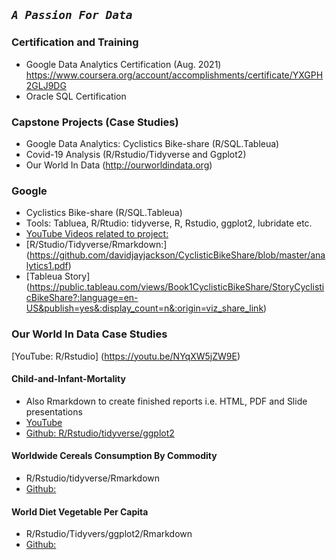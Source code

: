 ## *`A Passion For Data`*

### Certification and Training
* Google Data Analytics Certification    (Aug. 2021)
    https://www.coursera.org/account/accomplishments/certificate/YXGPH2GLJ9DG
* Oracle SQL Certification

### Capstone Projects (Case Studies)
* Google Data Analytics: Cyclistics Bike-share (R/SQL.Tableua)
*  Covid-19 Analysis (R/Rstudio/Tidyverse and Ggplot2)
*  Our World In Data (http://ourworldindata.org)

### Google 
* Cyclistics Bike-share (R/SQL.Tableua)
* Tools: Tabluea, R/Rtudio: tidyverse, R, Rstudio, ggplot2, lubridate etc.
* [YouTube Videos related to project:](https://youtube.com/playlist?list=PLnBliEe9L853Rrts3QKXzf-RL49uuTa57)
* [R/Studio/Tidyverse/Rmarkdown:] (https://github.com/davidjayjackson/CyclisticBikeShare/blob/master/analytics1.pdf)
* [Tableua Story] (https://public.tableau.com/views/Book1CyclisticBikeShare/StoryCyclisticBikeShare?:language=en-US&publish=yes&:display_count=n&:origin=viz_share_link)

### Our World In Data Case Studies
[YouTube: R/Rstudio] (https://youtu.be/NYqXW5jZW9E)
#### Child-and-Infant-Mortality
* Also Rmarkdown to create finished reports i.e. HTML, PDF and Slide presentations
* [YouTube](https://www.youtube.com/watch?v=NYqXW5jZW9E&list=PLnBliEe9L851D687E7u_seIQYCJUcJYHV)
* [Github: R/Rstudio/tidyverse/ggplot2](https://github.com/davidjayjackson/OWID-Child-and-Infant-Mortality)

#### Worldwide Cereals Consumption By Commodity
* R/Rstudio/tidyverse/Rmarkdown
* [Github:](https://github.com/davidjayjackson/OWID-cereals-by-commodity)

#### World Diet Vegetable Per Capita
* R/Rstudio/Tidyvers/ggplot2/Rmarkdown
* [Github:](https://github.com/davidjayjackson/OWID-diet-vegetable-per-capita)


